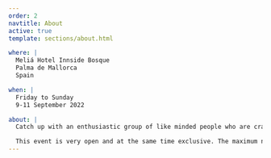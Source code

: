 ```yaml
---
order: 2
navtitle: About
active: true
template: sections/about.html

where: |
  Meliá Hotel Innside Bosque  
  Palma de Mallorca  
  Spain

when: |
  Friday to Sunday  
  9-11 September 2022

about: |
  Catch up with an enthusiastic group of like minded people who are crazy about web technologies and performance. No matter if you are an Engineer, DevOps, Architect, Product Owner or Project Manager - everybody is welcome.

  This event is very open and at the same time exclusive. The maximum number of attendees is limited to 100. We want a family atmosphere where everyone can engage in sharing their knowledge and experience. It's like a weekend with friends and everyone brought their laptops :-) Plus, it's on the beautiful island of Mallorca in late summer. Usually the weather is perfect to relax at the pool and have a good time with friends.
---
```

